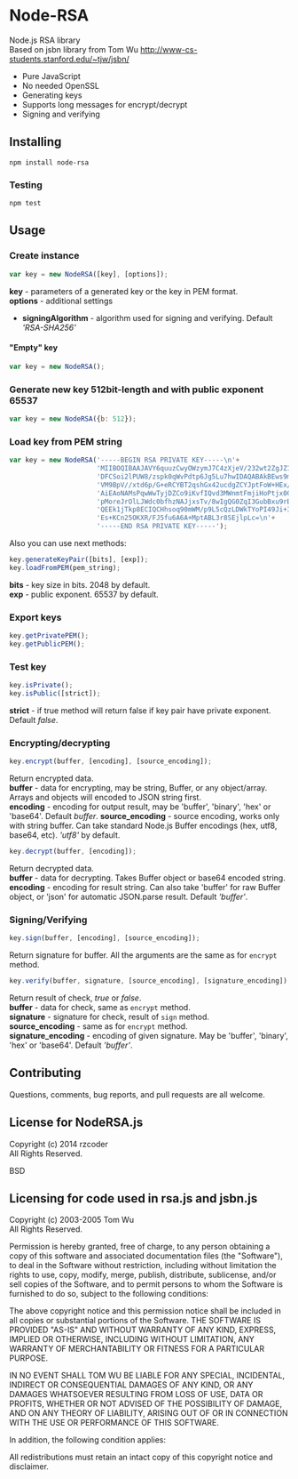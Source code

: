 # Node-RSA

Node.js RSA library<br/>
Based on jsbn library from Tom Wu http://www-cs-students.stanford.edu/~tjw/jsbn/

* Pure JavaScript
* No needed OpenSSL
* Generating keys
* Supports long messages for encrypt/decrypt
* Signing and verifying


## Installing

```shell
npm install node-rsa
```

### Testing

```shell
npm test
```

## Usage

### Create instance
```js
var key = new NodeRSA([key], [options]);
```
**key** - parameters of a generated key or the key in PEM format.<br/>
**options** - additional settings
 * **signingAlgorithm** - algorithm used for signing and verifying. Default *'RSA-SHA256'*

#### "Empty" key
```js
var key = new NodeRSA();
```

### Generate new key 512bit-length and with public exponent 65537
```js
var key = new NodeRSA({b: 512});
```

### Load key from PEM string

```js
var key = new NodeRSA('-----BEGIN RSA PRIVATE KEY-----\n'+
                      'MIIBOQIBAAJAVY6quuzCwyOWzymJ7C4zXjeV/232wt2ZgJZ1kHzjI73wnhQ3WQcL\n'+
                      'DFCSoi2lPUW8/zspk0qWvPdtp6Jg5Lu7hwIDAQABAkBEws9mQahZ6r1mq2zEm3D/\n'+
                      'VM9BpV//xtd6p/G+eRCYBT2qshGx42ucdgZCYJptFoW+HEx/jtzWe74yK6jGIkWJ\n'+
                      'AiEAoNAMsPqwWwTyjDZCo9iKvfIQvd3MWnmtFmjiHoPtjx0CIQCIMypAEEkZuQUi\n'+
                      'pMoreJrOlLJWdc0bfhzNAJjxsTv/8wIgQG0ZqI3GubBxu9rBOAM5EoA4VNjXVigJ\n'+
                      'QEEk1jTkp8ECIQCHhsoq90mWM/p9L5cQzLDWkTYoPI49Ji+Iemi2T5MRqwIgQl07\n'+
                      'Es+KCn25OKXR/FJ5fu6A6A+MptABL3r8SEjlpLc=\n'+
                      '-----END RSA PRIVATE KEY-----');
```

Also you can use next methods:

```js
key.generateKeyPair([bits], [exp]);
key.loadFromPEM(pem_string);
```
**bits** - key size in bits. 2048 by default.  
**exp** - public exponent. 65537 by default.

### Export keys
```js
key.getPrivatePEM();
key.getPublicPEM();
```

### Test key
```js
key.isPrivate();
key.isPublic([strict]);
```
**strict** - if true method will return false if key pair have private exponent. Default *false*.

### Encrypting/decrypting
```js
key.encrypt(buffer, [encoding], [source_encoding]);
```
Return encrypted data.<br/>
**buffer** - data for encrypting, may be string, Buffer, or any object/array. Arrays and objects will encoded to JSON string first.<br/>
**encoding** - encoding for output result, may be 'buffer', 'binary', 'hex' or 'base64'. Default *buffer*.
**source_encoding** - source encoding, works only with string buffer. Can take standard Node.js Buffer encodings (hex, utf8, base64, etc). *'utf8'* by default.<br/>

```js
key.decrypt(buffer, [encoding]);
```
Return decrypted data.<br/>
**buffer** - data for decrypting. Takes Buffer object or base64 encoded string.<br/>
**encoding** - encoding for result string. Can also take 'buffer' for raw Buffer object, or 'json' for automatic JSON.parse result. Default *'buffer'*.

### Signing/Verifying
```js
key.sign(buffer, [encoding], [source_encoding]);
```
Return signature for buffer. All the arguments are the same as for `encrypt` method.

```js
key.verify(buffer, signature, [source_encoding], [signature_encoding])
```
Return result of check, _true_ or _false_.<br/>
**buffer** - data for check, same as `encrypt` method.<br/>
**signature** - signature for check, result of `sign` method.<br/>
**source_encoding** - same as for `encrypt` method.<br/>
**signature_encoding** - encoding of given signature. May be 'buffer', 'binary', 'hex' or 'base64'. Default *'buffer'*.

## Contributing

Questions, comments, bug reports, and pull requests are all welcome.

## License for NodeRSA.js

Copyright (c) 2014  rzcoder<br/>
All Rights Reserved.

BSD

## Licensing for code used in rsa.js and jsbn.js

Copyright (c) 2003-2005  Tom Wu<br/>
All Rights Reserved.

Permission is hereby granted, free of charge, to any person obtaining
a copy of this software and associated documentation files (the
"Software"), to deal in the Software without restriction, including
without limitation the rights to use, copy, modify, merge, publish,
distribute, sublicense, and/or sell copies of the Software, and to
permit persons to whom the Software is furnished to do so, subject to
the following conditions:

The above copyright notice and this permission notice shall be
included in all copies or substantial portions of the Software.
THE SOFTWARE IS PROVIDED "AS-IS" AND WITHOUT WARRANTY OF ANY KIND,
EXPRESS, IMPLIED OR OTHERWISE, INCLUDING WITHOUT LIMITATION, ANY
WARRANTY OF MERCHANTABILITY OR FITNESS FOR A PARTICULAR PURPOSE.

IN NO EVENT SHALL TOM WU BE LIABLE FOR ANY SPECIAL, INCIDENTAL,
INDIRECT OR CONSEQUENTIAL DAMAGES OF ANY KIND, OR ANY DAMAGES WHATSOEVER
RESULTING FROM LOSS OF USE, DATA OR PROFITS, WHETHER OR NOT ADVISED OF
THE POSSIBILITY OF DAMAGE, AND ON ANY THEORY OF LIABILITY, ARISING OUT
OF OR IN CONNECTION WITH THE USE OR PERFORMANCE OF THIS SOFTWARE.

In addition, the following condition applies:

All redistributions must retain an intact copy of this copyright notice
and disclaimer.
